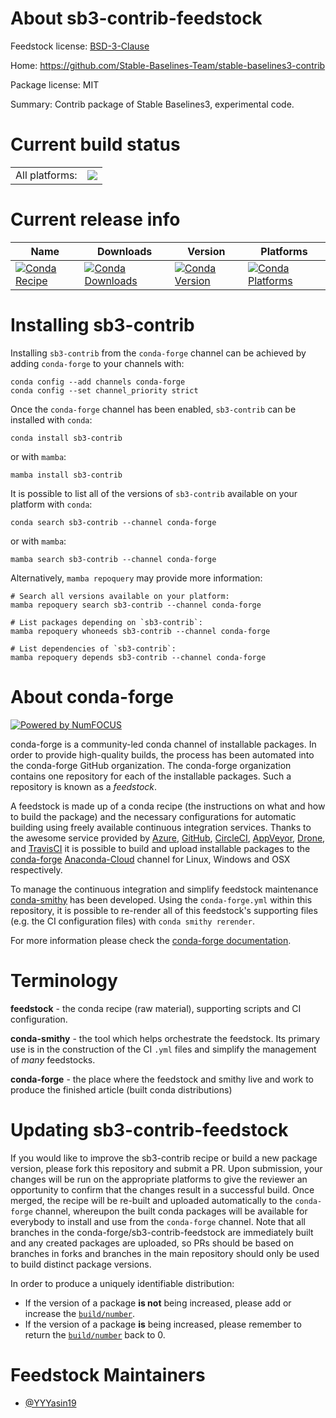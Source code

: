 About sb3-contrib-feedstock
===========================

Feedstock license: [BSD-3-Clause](https://github.com/conda-forge/sb3-contrib-feedstock/blob/main/LICENSE.txt)

Home: https://github.com/Stable-Baselines-Team/stable-baselines3-contrib

Package license: MIT

Summary: Contrib package of Stable Baselines3, experimental code.

Current build status
====================


<table><tr><td>All platforms:</td>
    <td>
      <a href="https://dev.azure.com/conda-forge/feedstock-builds/_build/latest?definitionId=20171&branchName=main">
        <img src="https://dev.azure.com/conda-forge/feedstock-builds/_apis/build/status/sb3-contrib-feedstock?branchName=main">
      </a>
    </td>
  </tr>
</table>

Current release info
====================

| Name | Downloads | Version | Platforms |
| --- | --- | --- | --- |
| [![Conda Recipe](https://img.shields.io/badge/recipe-sb3--contrib-green.svg)](https://anaconda.org/conda-forge/sb3-contrib) | [![Conda Downloads](https://img.shields.io/conda/dn/conda-forge/sb3-contrib.svg)](https://anaconda.org/conda-forge/sb3-contrib) | [![Conda Version](https://img.shields.io/conda/vn/conda-forge/sb3-contrib.svg)](https://anaconda.org/conda-forge/sb3-contrib) | [![Conda Platforms](https://img.shields.io/conda/pn/conda-forge/sb3-contrib.svg)](https://anaconda.org/conda-forge/sb3-contrib) |

Installing sb3-contrib
======================

Installing `sb3-contrib` from the `conda-forge` channel can be achieved by adding `conda-forge` to your channels with:

```
conda config --add channels conda-forge
conda config --set channel_priority strict
```

Once the `conda-forge` channel has been enabled, `sb3-contrib` can be installed with `conda`:

```
conda install sb3-contrib
```

or with `mamba`:

```
mamba install sb3-contrib
```

It is possible to list all of the versions of `sb3-contrib` available on your platform with `conda`:

```
conda search sb3-contrib --channel conda-forge
```

or with `mamba`:

```
mamba search sb3-contrib --channel conda-forge
```

Alternatively, `mamba repoquery` may provide more information:

```
# Search all versions available on your platform:
mamba repoquery search sb3-contrib --channel conda-forge

# List packages depending on `sb3-contrib`:
mamba repoquery whoneeds sb3-contrib --channel conda-forge

# List dependencies of `sb3-contrib`:
mamba repoquery depends sb3-contrib --channel conda-forge
```


About conda-forge
=================

[![Powered by
NumFOCUS](https://img.shields.io/badge/powered%20by-NumFOCUS-orange.svg?style=flat&colorA=E1523D&colorB=007D8A)](https://numfocus.org)

conda-forge is a community-led conda channel of installable packages.
In order to provide high-quality builds, the process has been automated into the
conda-forge GitHub organization. The conda-forge organization contains one repository
for each of the installable packages. Such a repository is known as a *feedstock*.

A feedstock is made up of a conda recipe (the instructions on what and how to build
the package) and the necessary configurations for automatic building using freely
available continuous integration services. Thanks to the awesome service provided by
[Azure](https://azure.microsoft.com/en-us/services/devops/), [GitHub](https://github.com/),
[CircleCI](https://circleci.com/), [AppVeyor](https://www.appveyor.com/),
[Drone](https://cloud.drone.io/welcome), and [TravisCI](https://travis-ci.com/)
it is possible to build and upload installable packages to the
[conda-forge](https://anaconda.org/conda-forge) [Anaconda-Cloud](https://anaconda.org/)
channel for Linux, Windows and OSX respectively.

To manage the continuous integration and simplify feedstock maintenance
[conda-smithy](https://github.com/conda-forge/conda-smithy) has been developed.
Using the ``conda-forge.yml`` within this repository, it is possible to re-render all of
this feedstock's supporting files (e.g. the CI configuration files) with ``conda smithy rerender``.

For more information please check the [conda-forge documentation](https://conda-forge.org/docs/).

Terminology
===========

**feedstock** - the conda recipe (raw material), supporting scripts and CI configuration.

**conda-smithy** - the tool which helps orchestrate the feedstock.
                   Its primary use is in the construction of the CI ``.yml`` files
                   and simplify the management of *many* feedstocks.

**conda-forge** - the place where the feedstock and smithy live and work to
                  produce the finished article (built conda distributions)


Updating sb3-contrib-feedstock
==============================

If you would like to improve the sb3-contrib recipe or build a new
package version, please fork this repository and submit a PR. Upon submission,
your changes will be run on the appropriate platforms to give the reviewer an
opportunity to confirm that the changes result in a successful build. Once
merged, the recipe will be re-built and uploaded automatically to the
`conda-forge` channel, whereupon the built conda packages will be available for
everybody to install and use from the `conda-forge` channel.
Note that all branches in the conda-forge/sb3-contrib-feedstock are
immediately built and any created packages are uploaded, so PRs should be based
on branches in forks and branches in the main repository should only be used to
build distinct package versions.

In order to produce a uniquely identifiable distribution:
 * If the version of a package **is not** being increased, please add or increase
   the [``build/number``](https://docs.conda.io/projects/conda-build/en/latest/resources/define-metadata.html#build-number-and-string).
 * If the version of a package **is** being increased, please remember to return
   the [``build/number``](https://docs.conda.io/projects/conda-build/en/latest/resources/define-metadata.html#build-number-and-string)
   back to 0.

Feedstock Maintainers
=====================

* [@YYYasin19](https://github.com/YYYasin19/)

